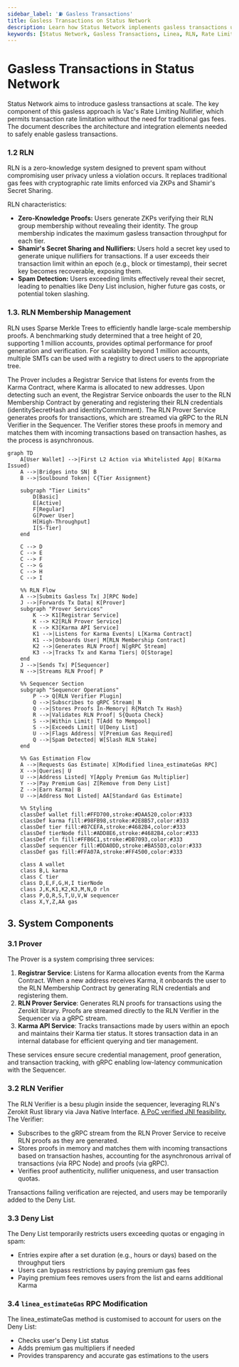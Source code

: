 ```yaml
---
sidebar_label: '⛽ Gasless Transactions'
title: Gasless Transactions on Status Network
description: Learn how Status Network implements gasless transactions using RLN (Rate Limiting Nullifier), and Karma tiers for spam prevention and fair usage.
keywords: [Status Network, Gasless Transactions, Linea, RLN, Rate Limiting Nullifier, Karma, Zero-Knowledge Proofs, ZKP, Soulbound Tokens, Blockchain, Layer 2, L2, Spam Prevention]
---
```


# Gasless Transactions in Status Network


Status Network aims to introduce gasless transactions at scale. The key component of this gasless approach is Vac's Rate Limiting Nullifier, which permits transaction rate limitation without the need for traditional gas fees. The document describes the architecture and integration elements needed to safely enable gasless transactions.

### 1.2 RLN

RLN is a zero-knowledge system designed to prevent spam without compromising user privacy unless a violation occurs. It replaces traditional gas fees with cryptographic rate limits enforced via ZKPs and Shamir's Secret Sharing.

RLN characteristics:

- **Zero-Knowledge Proofs:** Users generate ZKPs verifying their RLN group membership without revealing their identity. The group membership indicates the maximum gasless transaction throughput for each tier.
- **Shamir's Secret Sharing and Nullifiers:** Users hold a secret key used to generate unique nullifiers for transactions. If a user exceeds their transaction limit within an epoch (e.g., block or timestamp), their secret key becomes recoverable, exposing them.
- **Spam Detection:** Users exceeding limits effectively reveal their secret, leading to penalties like Deny List inclusion, higher future gas costs, or potential token slashing.

### 1.3. RLN Membership Management

RLN uses Sparse Merkle Trees to efficiently handle large-scale membership proofs. A benchmarking study determined that a tree height of 20, supporting 1 million accounts, provides optimal performance for proof generation and verification. For scalability beyond 1 million accounts, multiple SMTs can be used with a registry to direct users to the appropriate tree.

The Prover includes a Registrar Service that listens for events from the Karma Contract, where Karma is allocated to new addresses. Upon detecting such an event, the Registrar Service onboards the user to the RLN Membership Contract by generating and registering their RLN credentials (identitySecretHash and identityCommitment). The RLN Prover Service generates proofs for transactions, which are streamed via gRPC to the RLN Verifier in the Sequencer. The Verifier stores these proofs in memory and matches them with incoming transactions based on transaction hashes, as the process is asynchronous.

```mermaid
graph TD
    A[User Wallet] -->|First L2 Action via Whitelisted App| B(Karma Issued)
    A -->|Bridges into SN| B
    B -->|Soulbound Token| C{Tier Assignment}

    subgraph "Tier Limits"
        D[Basic]
        E[Active]
        F[Regular]
        G[Power User]
        H[High-Throughput]
        I[S-Tier]
    end

    C --> D
    C --> E
    C --> F
    C --> G
    C --> H
    C --> I

    %% RLN Flow
    A -->|Submits Gasless Tx| J[RPC Node]
    J -->|Forwards Tx Data| K[Prover]
    subgraph "Prover Services"
        K --> K1[Registrar Service]
        K --> K2[RLN Prover Service]
        K --> K3[Karma API Service]
        K1 -->|Listens for Karma Events| L[Karma Contract]
        K1 -->|Onboards User| M[RLN Membership Contract]
        K2 -->|Generates RLN Proof| N[gRPC Stream]
        K3 -->|Tracks Tx and Karma Tiers| O[Storage]
    end
    J -->|Sends Tx| P[Sequencer]
    N -->|Streams RLN Proof| P

    %% Sequencer Section
    subgraph "Sequencer Operations"
        P --> Q[RLN Verifier Plugin]
        Q -->|Subscribes to gRPC Stream| N
        Q -->|Stores Proofs In-Memory| R{Match Tx Hash}
        R -->|Validates RLN Proof| S{Quota Check}
        S -->|Within Limit| T[Add to Mempool]
        S -->|Exceeds Limit| U[Deny List]
        U -->|Flags Address| V[Premium Gas Required]
        Q -->|Spam Detected| W[Slash RLN Stake]
    end

    %% Gas Estimation Flow
    A -->|Requests Gas Estimate| X[Modified linea_estimateGas RPC]
    X -->|Queries| U
    U -->|Address Listed| Y[Apply Premium Gas Multiplier]
    Y -->|Pay Premium Gas| Z[Remove from Deny List]
    Z -->|Earn Karma| B
    U -->|Address Not Listed| AA[Standard Gas Estimate]

    %% Styling
    classDef wallet fill:#FFD700,stroke:#DAA520,color:#333
    classDef karma fill:#98FB98,stroke:#2E8B57,color:#333
    classDef tier fill:#87CEFA,stroke:#4682B4,color:#333
    classDef tierNode fill:#ADD8E6,stroke:#4682B4,color:#333
    classDef rln fill:#FFB6C1,stroke:#DB7093,color:#333
    classDef sequencer fill:#DDA0DD,stroke:#BA55D3,color:#333
    classDef gas fill:#FFA07A,stroke:#FF4500,color:#333

    class A wallet
    class B,L karma
    class C tier
    class D,E,F,G,H,I tierNode
    class J,K,K1,K2,K3,M,N,O rln
    class P,Q,R,S,T,U,V,W sequencer
    class X,Y,Z,AA gas
```

## 3. System Components

### 3.1 Prover

The Prover is a system comprising three services:

1. **Registrar Service**: Listens for Karma allocation events from the Karma Contract. When a new address receives Karma, it onboards the user to the RLN Membership Contract by generating RLN credentials and registering them.
2. **RLN Prover Service**: Generates RLN proofs for transactions using the Zerokit library. Proofs are streamed directly to the RLN Verifier in the Sequencer via a gRPC stream.
3. **Karma API Service**: Tracks transactions made by users within an epoch and maintains their Karma tier status. It stores transaction data in an internal database for efficient querying and tier management.

These services ensure secure credential management, proof generation, and transaction tracking, with gRPC enabling low-latency communication with the Sequencer.

### 3.2 RLN Verifier

The RLN Verifier is a besu plugin inside the sequencer, leveraging RLN's Zerokit Rust library via Java Native Interface. [A PoC verified JNI feasibility.](https://github.com/nadeemb53/verify-rln-proofs-java)
The Verifier:

- Subscribes to the gRPC stream from the RLN Prover Service to receive RLN proofs as they are generated.
- Stores proofs in memory and matches them with incoming transactions based on transaction hashes, accounting for the asynchronous arrival of transactions (via RPC Node) and proofs (via gRPC).
- Verifies proof authenticity, nullifier uniqueness, and user transaction quotas.

Transactions failing verification are rejected, and users may be temporarily added to the Deny List.

### 3.3 Deny List

The Deny List temporarily restricts users exceeding quotas or engaging in spam:

- Entries expire after a set duration (e.g., hours or days) based on the throughput tiers
- Users can bypass restrictions by paying premium gas fees
- Paying premium fees removes users from the list and earns additional Karma

### 3.4 `linea_estimateGas` RPC Modification

The linea_estimateGas method is customised to account for users on the Deny List:

- Checks user's Deny List status
- Adds premium gas multipliers if needed
- Provides transparency and accurate gas estimations to the users
